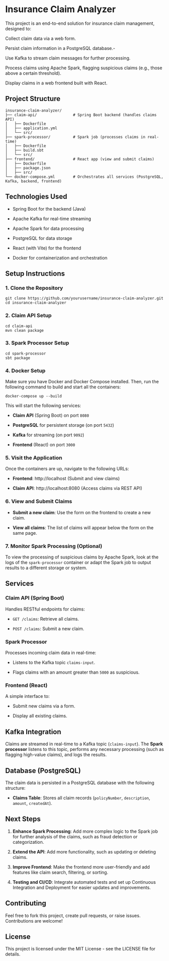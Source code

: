 # Insurance Claim Analyzer
This project is an end-to-end solution for insurance claim management, designed to:

Collect claim data via a web form.

Persist claim information in a PostgreSQL database.- 

Use Kafka to stream claim messages for further processing.

Process claims using Apache Spark, flagging suspicious claims (e.g., those above a certain threshold).

Display claims in a web frontend built with React.

## Project Structure
```
insurance-claim-analyzer/
├── claim-api/                # Spring Boot backend (handles claims API)
│   ├── Dockerfile
│   ├── application.yml
│   └── src/
├── spark-processor/          # Spark job (processes claims in real-time)
│   ├── Dockerfile
│   ├── build.sbt
│   └── src/
├── frontend/                 # React app (view and submit claims)
│   ├── Dockerfile
│   ├── package.json
│   ├── src/
└── docker-compose.yml        # Orchestrates all services (PostgreSQL, Kafka, backend, frontend)
```
## Technologies Used
- Spring Boot for the backend (Java)

- Apache Kafka for real-time streaming

- Apache Spark for data processing

- PostgreSQL for data storage

- React (with Vite) for the frontend

- Docker for containerization and orchestration

## Setup Instructions
### 1. Clone the Repository
```
git clone https://github.com/yourusername/insurance-claim-analyzer.git
cd insurance-claim-analyzer
```
### 2. Claim API Setup
```
cd claim-api
mvn clean package
```
### 3. Spark Processor Setup
```
cd spark-processor
sbt package
```
### 4. Docker Setup
Make sure you have Docker and Docker Compose installed. Then, run the following command to build and start all the containers:
```
docker-compose up --build
```
This will start the following services:

- **Claim API** (Spring Boot) on port `8080`

- **PostgreSQL** for persistent storage (on port `5432`)

- **Kafka** for streaming (on port `9092`)

- **Frontend** (React) on port `3000`
### 5. Visit the Application
Once the containers are up, navigate to the following URLs:

- **Frontend**: http://localhost (Submit and view claims)

- **Claim API**: http://localhost:8080 (Access claims via REST API)

### 6. View and Submit Claims
- **Submit a new claim**: Use the form on the frontend to create a new claim.

- **View all claims**: The list of claims will appear below the form on the same page.

### 7. Monitor Spark Processing (Optional)
To view the processing of suspicious claims by Apache Spark, look at the logs of the `spark-processor` container or adapt the Spark job to output results to a different storage or system.
## Services
### Claim API (Spring Boot)
Handles RESTful endpoints for claims:

- `GET /claims`: Retrieve all claims.

- `POST /claims`: Submit a new claim.

### Spark Processor
Processes incoming claim data in real-time:

- Listens to the Kafka topic `claims-input`.

- Flags claims with an amount greater than `5000` as suspicious.

### Frontend (React)
A simple interface to:

- Submit new claims via a form.

- Display all existing claims.
## Kafka Integration
Claims are streamed in real-time to a Kafka topic (`claims-input`). The **Spark processor** listens to this topic, performs any necessary processing (such as flagging high-value claims), and logs the results.
## Database (PostgreSQL)
The claim data is persisted in a PostgreSQL database with the following structure:

- **Claims Table**: Stores all claim records (`policyNumber`, `description`, `amount`, `createdAt`).
## Next Steps
1. **Enhance Spark Processing**: Add more complex logic to the Spark job for further analysis of the claims, such as fraud detection or categorization.

2. **Extend the API**: Add more functionality, such as updating or deleting claims.

3. **Improve Frontend**: Make the frontend more user-friendly and add features like claim search, filtering, or sorting.

4. **Testing and CI/CD**: Integrate automated tests and set up Continuous Integration and Deployment for easier updates and improvements.
## Contributing
Feel free to fork this project, create pull requests, or raise issues. Contributions are welcome!
## License
This project is licensed under the MIT License - see the LICENSE file for details.